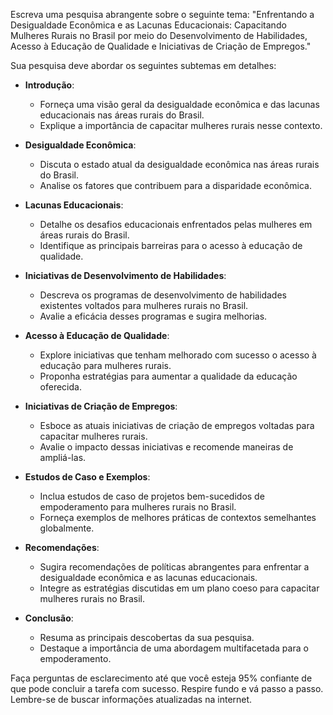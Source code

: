  
Escreva uma pesquisa abrangente sobre o seguinte tema: "Enfrentando a Desigualdade Econômica e as Lacunas Educacionais: Capacitando Mulheres Rurais no Brasil por meio do Desenvolvimento de Habilidades, Acesso à Educação de Qualidade e Iniciativas de Criação de Empregos."

Sua pesquisa deve abordar os seguintes subtemas em detalhes:

- **Introdução**:
  - Forneça uma visão geral da desigualdade econômica e das lacunas educacionais nas áreas rurais do Brasil.
  - Explique a importância de capacitar mulheres rurais nesse contexto.

- **Desigualdade Econômica**:
  - Discuta o estado atual da desigualdade econômica nas áreas rurais do Brasil.
  - Analise os fatores que contribuem para a disparidade econômica.

- **Lacunas Educacionais**:
  - Detalhe os desafios educacionais enfrentados pelas mulheres em áreas rurais do Brasil.
  - Identifique as principais barreiras para o acesso à educação de qualidade.

- **Iniciativas de Desenvolvimento de Habilidades**: 
  - Descreva os programas de desenvolvimento de habilidades existentes voltados para mulheres rurais no Brasil.
  - Avalie a eficácia desses programas e sugira melhorias.

- **Acesso à Educação de Qualidade**:
  - Explore iniciativas que tenham melhorado com sucesso o acesso à educação para mulheres rurais.
  - Proponha estratégias para aumentar a qualidade da educação oferecida.

- **Iniciativas de Criação de Empregos**:
  - Esboce as atuais iniciativas de criação de empregos voltadas para capacitar mulheres rurais.
  - Avalie o impacto dessas iniciativas e recomende maneiras de ampliá-las.

- **Estudos de Caso e Exemplos**:
  - Inclua estudos de caso de projetos bem-sucedidos de empoderamento para mulheres rurais no Brasil.
  - Forneça exemplos de melhores práticas de contextos semelhantes globalmente.

- **Recomendações**:
  - Sugira recomendações de políticas abrangentes para enfrentar a desigualdade econômica e as lacunas educacionais.
  - Integre as estratégias discutidas em um plano coeso para capacitar mulheres rurais no Brasil.

- **Conclusão**:
  - Resuma as principais descobertas da sua pesquisa.
  - Destaque a importância de uma abordagem multifacetada para o empoderamento.

Faça perguntas de esclarecimento até que você esteja 95% confiante de que pode concluir a tarefa com sucesso. Respire fundo e vá passo a passo. Lembre-se de buscar informações atualizadas na internet.
```